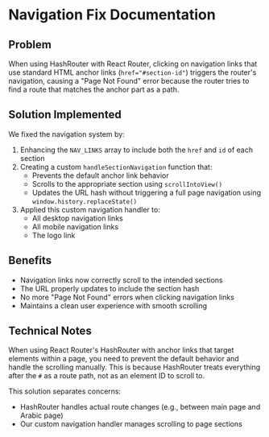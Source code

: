 # Navigation Fix Documentation

## Problem
When using HashRouter with React Router, clicking on navigation links that use standard HTML anchor links (`href="#section-id"`) triggers the router's navigation, causing a "Page Not Found" error because the router tries to find a route that matches the anchor part as a path.

## Solution Implemented
We fixed the navigation system by:

1. Enhancing the `NAV_LINKS` array to include both the `href` and `id` of each section
2. Creating a custom `handleSectionNavigation` function that:
   - Prevents the default anchor link behavior
   - Scrolls to the appropriate section using `scrollIntoView()`
   - Updates the URL hash without triggering a full page navigation using `window.history.replaceState()`
3. Applied this custom navigation handler to:
   - All desktop navigation links
   - All mobile navigation links  
   - The logo link

## Benefits
- Navigation links now correctly scroll to the intended sections
- The URL properly updates to include the section hash
- No more "Page Not Found" errors when clicking navigation links
- Maintains a clean user experience with smooth scrolling

## Technical Notes
When using React Router's HashRouter with anchor links that target elements within a page, you need to prevent the default behavior and handle the scrolling manually. This is because HashRouter treats everything after the `#` as a route path, not as an element ID to scroll to.

This solution separates concerns:
- HashRouter handles actual route changes (e.g., between main page and Arabic page)
- Our custom navigation handler manages scrolling to page sections
